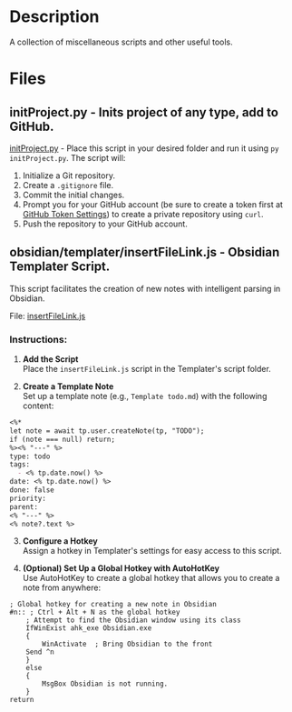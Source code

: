 # Description

A collection of miscellaneous scripts and other useful tools.

# Files

## initProject.py - Inits project of any type, add to GitHub.
[initProject.py](initProject.py) - Place this script in your desired folder and run it using `py initProject.py`. The script will:

1. Initialize a Git repository.
2. Create a `.gitignore` file.
3. Commit the initial changes.
4. Prompt you for your GitHub account (be sure to create a token first at [GitHub Token Settings](https://github.com/settings/tokens?type=beta)) to create a private repository using `curl`.
5. Push the repository to your GitHub account.

## obsidian/templater/insertFileLink.js - Obsidian Templater Script.
This script facilitates the creation of new notes with intelligent parsing in Obsidian.

File: [insertFileLink.js](obsidian/templater/insertFileLink.js)


### Instructions:

1. **Add the Script**  
   Place the `insertFileLink.js` script in the Templater's script folder.

2. **Create a Template Note**  
   Set up a template note (e.g., `Template todo.md`) with the following content:
```markdown
<%* 
let note = await tp.user.createNote(tp, "TODO");
if (note === null) return;
%><% "---" %>
type: todo
tags:
  - <% tp.date.now() %>
date: <% tp.date.now() %>
done: false
priority:
parent:
<% "---" %>
<% note?.text %>
```
3. **Configure a Hotkey**  
   Assign a hotkey in Templater's settings for easy access to this script.

4. **(Optional) Set Up a Global Hotkey with AutoHotKey**  
   Use AutoHotKey to create a global hotkey that allows you to create a note from anywhere:
```ahk
; Global hotkey for creating a new note in Obsidian
#n:: ; Ctrl + Alt + N as the global hotkey
    ; Attempt to find the Obsidian window using its class
    IfWinExist ahk_exe Obsidian.exe
    {
        WinActivate  ; Bring Obsidian to the front
	Send ^n
    }
    else
    {
        MsgBox Obsidian is not running.
    }
return
```
